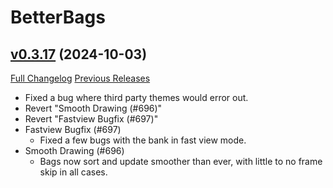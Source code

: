 # BetterBags

## [v0.3.17](https://github.com/Cidan/BetterBags/tree/v0.3.17) (2024-10-03)
[Full Changelog](https://github.com/Cidan/BetterBags/compare/v0.3.16...v0.3.17) [Previous Releases](https://github.com/Cidan/BetterBags/releases)

- Fixed a bug where third party themes would error out.  
- Revert "Smooth Drawing (#696)"  
- Revert "Fastview Bugfix (#697)"  
- Fastview Bugfix (#697)  
    * Fixed a few bugs with the bank in fast view mode.  
- Smooth Drawing (#696)  
    * Bags now sort and update smoother than ever, with little to no frame skip in all cases.  